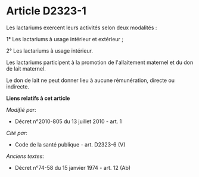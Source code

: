 # Article D2323-1

Les lactariums exercent leurs activités selon deux modalités : 

1° Les lactariums à usage intérieur et extérieur ; 

2° Les lactariums à usage intérieur. 

Les lactariums participent à la promotion de l'allaitement maternel et du don de lait maternel. 

Le don de lait ne peut donner lieu à aucune rémunération, directe ou indirecte.

**Liens relatifs à cet article**

_Modifié par_:

  - Décret n°2010-805 du 13 juillet 2010 - art. 1

_Cité par_:

  - Code de la santé publique - art. D2323-6 (V)

_Anciens textes_:

  - Décret n°74-58 du 15 janvier 1974 - art. 12 (Ab)
